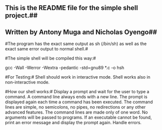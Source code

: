 ## This is the README file for the simple shell project.##

## Written by Antony Muga and Nicholas Oyengo##

#The program has the exact same output as sh (/bin/sh) as well as the exact same error output to normal shell.#

#The simple shell will be compiled this way:#

  gcc -Wall -Werror -Wextra -pedantic -std=gnu89 *.c -o hsh

#For Testing:#
  Shell should work in interactive mode.
  Shell works also in non-interactive mode.

#How our shell works:#
  Display a prompt and wait for the user to type a command. A command line always ends with a new line.
  The prompt is displayed again each time a command has been executed.
  The command lines are simple, no semicolons, no pipes, no redirections or any other advanced features.
  The command lines are made only of one word. No arguments will be passed to programs.
  If an executable cannot be found, print an error message and display the prompt again.
  Handle errors.
